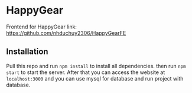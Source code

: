 # HappyGear

Frontend for HappyGear
link: https://github.com/nhduchuy2306/HappyGearFE

## Installation

Pull this repo and run `npm install` to install all dependencies.
then run `npm start` to start the server.
After that you can access the website at `localhost:3000`
and you can use mysql for database and run project with database.